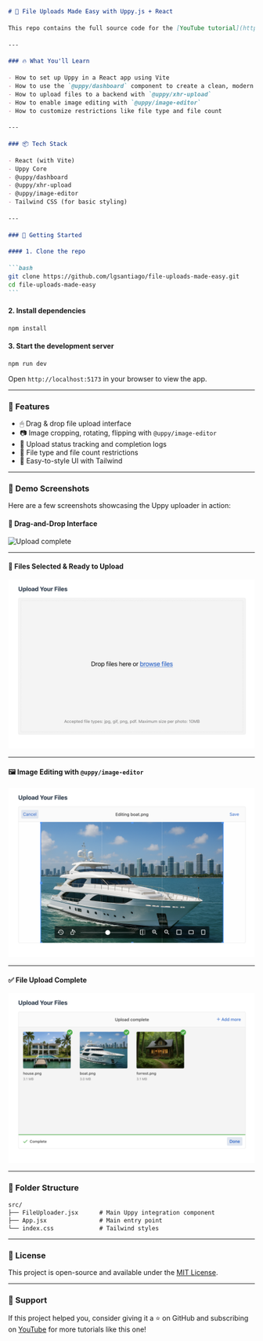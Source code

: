 ````markdown
# 📂 File Uploads Made Easy with Uppy.js + React

This repo contains the full source code for the [YouTube tutorial](https://www.youtube.com/@lgsantiago) **"Master File Uploads in Minutes with Uppy.js"** – a beginner-friendly walkthrough that shows you how to add a drag-and-drop file uploader to your React app using [Uppy](https://uppy.io/).

---

### 🔥 What You'll Learn

- How to set up Uppy in a React app using Vite
- How to use the `@uppy/dashboard` component to create a clean, modern UI
- How to upload files to a backend with `@uppy/xhr-upload`
- How to enable image editing with `@uppy/image-editor`
- How to customize restrictions like file type and file count

---

### 📦 Tech Stack

- React (with Vite)
- Uppy Core
- @uppy/dashboard
- @uppy/xhr-upload
- @uppy/image-editor
- Tailwind CSS (for basic styling)

---

### 🚀 Getting Started

#### 1. Clone the repo

```bash
git clone https://github.com/lgsantiago/file-uploads-made-easy.git
cd file-uploads-made-easy
```
````

#### 2. Install dependencies

```bash
npm install
```

#### 3. Start the development server

```bash
npm run dev
```

Open `http://localhost:5173` in your browser to view the app.

---

### 🧪 Features

- 🖱 Drag & drop file upload interface
- 📷 Image cropping, rotating, flipping with `@uppy/image-editor`
- 🔄 Upload status tracking and completion logs
- 🔐 File type and file count restrictions
- 🎨 Easy-to-style UI with Tailwind

---

### 📸 Demo Screenshots

Here are a few screenshots showcasing the Uppy uploader in action:

#### 🧲 Drag-and-Drop Interface

![Upload complete](./assets/demo1.png)

---

#### 📁 Files Selected & Ready to Upload

![Image editor in action](./src/assets/demo1.png)

---

#### 🖼 Image Editing with `@uppy/image-editor`

![Files selected for upload](./src/assets/demo3.png)

---

#### ✅ File Upload Complete

![Initial drag and drop view](./src/assets/demo4.png)

---

### 📁 Folder Structure

```
src/
├── FileUploader.jsx      # Main Uppy integration component
├── App.jsx               # Main entry point
└── index.css             # Tailwind styles
```

---

### 📄 License

This project is open-source and available under the [MIT License](LICENSE).

---

### 🙌 Support

If this project helped you, consider giving it a ⭐ on GitHub and subscribing on [YouTube](https://www.youtube.com/@lgsantiago) for more tutorials like this one!
